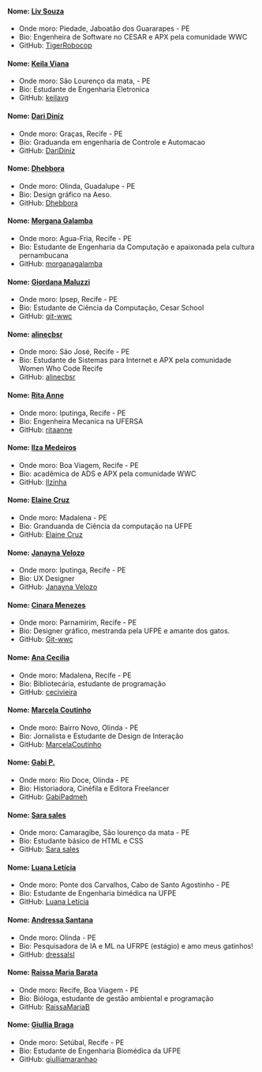 #### Nome: [Liv Souza](https://github.com/TigerRobocop/)
- Onde moro: Piedade, Jaboatão dos Guararapes - PE
- Bio: Engenheira de Software no CESAR e APX pela comunidade WWC
- GitHub: [TigerRobocop](https://github.com/TigerRobocop/)

#### Nome: [Keila Viana](https://github.com/keilavg)
- Onde moro: São Lourenço da mata,  - PE
- Bio: Estudante de Engenharia Eletronica
- GitHub: [keilavg](https://github.com/keilavg/)

#### Nome: [Dari Diniz](https://github.com/DariDiniz/)
- Onde moro: Graças, Recife - PE
- Bio: Graduanda em engenharia de Controle e Automacao
- GitHub: [DariDiniz](https://github.com/DariDiniz/)

#### Nome: [Dhebbora](https://github.com/Dhebbora/)
- Onde moro: Olinda, Guadalupe - PE
- Bio: Design gráfico na Aeso.
- GitHub: [Dhebbora](https://github.com/Dhebbora/)

#### Nome: [Morgana Galamba](https://github.com/morganagalamba)
- Onde moro: Agua-Fria, Recife - PE
- Bio: Estudante de Engenharia da Computação e apaixonada pela cultura pernambucana
- GitHub: [morganagalamba](https://github.com/morganagalamba)

#### Nome: [Giordana Maluzzi](https://github.com/giordana02112)
- Onde moro: Ipsep, Recife - PE
- Bio: Estudante de Ciência da Computação, Cesar School 
- GitHub: [git-wwc](https://github.com/giordana02112/git-wwc)

#### Nome: [alinecbsr](https://github.com/alinecbsr/)
- Onde moro: São José, Recife - PE
- Bio: Estudante de Sistemas para Internet e APX pela comunidade Women Who Code Recife
- GitHub: [alinecbsr](https://github.com/alinecbsr)

#### Nome: [Rita Anne](https://github.com/ritaanne)
- Onde moro: Iputinga, Recife - PE
- Bio: Engenheira Mecanica na UFERSA
- GitHub: [ritaanne](https://github.com/ritaanne/git-wwc)

#### Nome: [Ilza Medeiros](https://github.com/ilzinha/)
- Onde moro: Boa Viagem, Recife - PE
- Bio: acadêmica de ADS e APX pela comunidade WWC
- GitHub: [Ilzinha](https://github.com/ilzinha/)

#### Nome: [Elaine Cruz](https://github.com/elainecruz)
- Onde moro: Madalena - PE
- Bio: Granduanda de Ciência da computação na UFPE
- GitHub: [Elaine Cruz](https://github.com/elainecruz)

#### Nome: [Janayna Velozo](https://github.com/janaynavelozo)
- Onde moro: Iputinga, Recife - PE
- Bio: UX Designer
- GitHub: [Janayna Velozo](https://github.com/janaynavelozo/)

#### Nome: [Cinara Menezes](https://github.com/cinaradaliana/)
- Onde moro: Parnamirim, Recife - PE
- Bio: Designer gráfico, mestranda pela UFPE e amante dos gatos.
- GitHub: [Git-wwc](https://github.com/cinaradaliana/)

#### Nome: [Ana Cecília](https://github.com/cecivieira/)
- Onde moro: Madalena, Recife - PE
- Bio: Bibliotecária, estudante de programação
- GitHub: [cecivieira](https://github.com/cecivieira/)

#### Nome: [Marcela Coutinho](https://github.com/marcelacoutinho)
- Onde moro: Bairro Novo, Olinda - PE
- Bio: Jornalista e Estudante de Design de Interação
- GitHub: [MarcelaCoutinho](https://github.com/marcelacoutinho)

#### Nome: [Gabi P.](https://github.com/gabipadmeh/)
- Onde moro: Rio Doce, Olinda - PE
- Bio: Historiadora, Cinéfila e Editora Freelancer
- GitHub: [GabiPadmeh](https://github.com/gabipadmeh/)

#### Nome: [Sara sales](https://github.com/saracristinas/)
- Onde moro: Camaragibe, São lourenço da mata - PE
- Bio: Estudante básico de HTML e CSS
- GitHub: [Sara sales](https://github.com/saracristinas/)

#### Nome: [Luana Letícia](https://github.com/Luana-Leticia/)
- Onde moro: Ponte dos Carvalhos, Cabo de Santo Agostinho - PE
- Bio: Estudante de Engenharia bimédica na UFPE
- GitHub: [Luana Letícia](https://github.com/Luana-Leticia/)

#### Nome: [Andressa Santana](https://github.com/dressalsl/)
- Onde moro: Olinda - PE
- Bio: Pesquisadora de IA e ML na UFRPE (estágio) e amo meus gatinhos!
- GitHub: [dressalsl](https://github.com/dressalsl/)

#### Nome: [Raissa Maria Barata](https://github.com/RaissaMariaB/)
- Onde moro: Recife, Boa Viagem - PE
- Bio: Bióloga, estudante de gestão ambiental e programação
- GitHub: [RaissaMariaB](https://github.com/RaissaMariaB/)

#### Nome: [Giullia Braga](https://github.com/giulliabraga/)
- Onde moro: Setúbal, Recife - PE
- Bio: Estudante de Engenharia Biomédica da UFPE
- GitHub: [giulliamaranhao](https://github.com/giulliamaranhao/)
